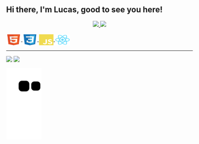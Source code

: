 ## Hi there, I'm Lucas, good to see you here!

<div align="center">
  <a href="https://github.com/SMLuky">
  <img height="180em" src="https://github-readme-stats.vercel.app/api?username=smluky&show_icons=true&theme=dark&include_all_commits=true&count_private=true"/>
  <img height="180em" src="https://github-readme-stats.vercel.app/api/top-langs/?username=smluky&layout=compact&langs_count=7&theme=dark"/>
</div>
<div style="display: inline_block"><br>
  <img align="center" alt="L-HTML" height="30" width="40" src="https://raw.githubusercontent.com/devicons/devicon/master/icons/html5/html5-original.svg">
  <img align="center" alt="L-CSS" height="30" width="40" src="https://raw.githubusercontent.com/devicons/devicon/master/icons/css3/css3-original.svg">
  <img align="center" alt="L-Js" height="30" width="40" src="https://raw.githubusercontent.com/devicons/devicon/master/icons/javascript/javascript-plain.svg">
  <img align="center" alt="L-React" height="30" width="40" src="https://raw.githubusercontent.com/devicons/devicon/master/icons/react/react-original.svg">
</div>
<hr>
<div> 
  <a href = "mailto:lucasmendonca3@hotmail.com"><img src="https://img.shields.io/badge/-Gmail-%23333?style=for-the-badge&logo=gmail&logoColor=white" target="_blank"></a>
  <a href="https://www.linkedin.com/in/lucas-msacchi/" target="_blank"><img src="https://img.shields.io/badge/-LinkedIn-%230077B5?style=for-the-badge&logo=linkedin&logoColor=white" target="_blank"></a> 
 

  ![Snake animation](https://github.com/rafaballerini/rafaballerini/blob/output/github-contribution-grid-snake.svg)
  
</div>
